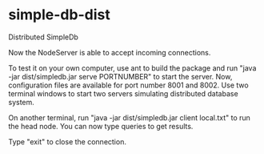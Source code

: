 # simple-db-dist
Distributed SimpleDb

Now the NodeServer is able to accept incoming connections.

To test it on your own computer, use ant to build the package and run "java -jar dist/simpledb.jar serve PORTNUMBER" to start the server. Now, configuration files are available for port number 8001 and 8002. Use two terminal windows to start two servers simulating distributed database system.

On another terminal, run "java -jar dist/simpledb.jar client local.txt" to run the head node. You can now type queries to get results.

Type "exit" to close the connection.
